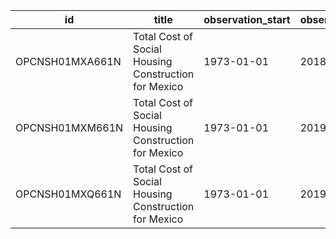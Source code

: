 | id              | title                                                | observation_start   | observation_end   |
|-----------------|------------------------------------------------------|---------------------|-------------------|
| OPCNSH01MXA661N | Total Cost of Social Housing Construction for Mexico | 1973-01-01          | 2018-01-01        |
| OPCNSH01MXM661N | Total Cost of Social Housing Construction for Mexico | 1973-01-01          | 2019-07-01        |
| OPCNSH01MXQ661N | Total Cost of Social Housing Construction for Mexico | 1973-01-01          | 2019-04-01        |